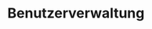 <!-- TITLE: User Management -->
<!-- SUBTITLE: A quick summary of User Management -->

# Benutzerverwaltung
